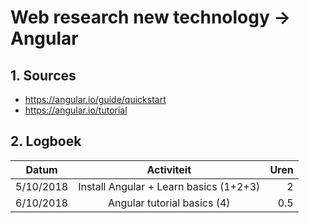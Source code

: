 # Web research new technology -> Angular
## 1. Sources
* https://angular.io/guide/quickstart
* https://angular.io/tutorial

## 2. Logboek
|       Datum       |                    Activiteit                    |        Uren       |
|-------------------|:------------------------------------------------:|------------------:|
|     5/10/2018     |       Install Angular + Learn basics (1+2+3)     |         2         |
|     6/10/2018     |            Angular tutorial basics (4)           |        0.5        |

